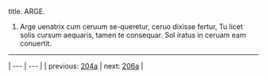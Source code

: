 title. ARGE.



1. Arge uenatrix cum ceruum se-queretur, ceruo dixisse fertur, Tu licet solis cursum aequaris, tamen te consequar. Sol iratus in ceruam eam conuertit.



---

| --- | --- |
| previous: [204a](../204a/) | next: [206a](../206a/) |